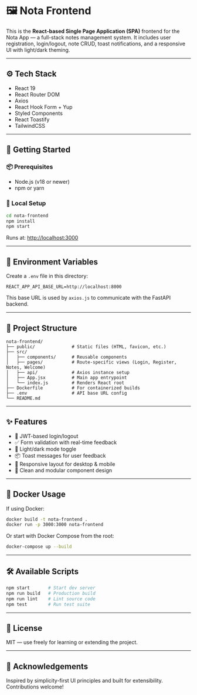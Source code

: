# 🖼️ Nota Frontend

This is the **React-based Single Page Application (SPA)** frontend for the Nota App — a full-stack notes management system. It includes user registration, login/logout, note CRUD, toast notifications, and a responsive UI with light/dark theming.

---

## ⚙️ Tech Stack

* React 19
* React Router DOM
* Axios
* React Hook Form + Yup
* Styled Components
* React Toastify
* TailwindCSS

---

## 🚀 Getting Started

### 📦 Prerequisites

* Node.js (v18 or newer)
* npm or yarn

### 📁 Local Setup

```bash
cd nota-frontend
npm install
npm start
```

Runs at: [http://localhost:3000](http://localhost:3000)

---

## 🔧 Environment Variables

Create a `.env` file in this directory:

```env
REACT_APP_API_BASE_URL=http://localhost:8000
```

This base URL is used by `axios.js` to communicate with the FastAPI backend.

---

## 🧱 Project Structure

```
nota-frontend/
├── public/              # Static files (HTML, favicon, etc.)
├── src/
│   ├── components/      # Reusable components
│   ├── pages/           # Route-specific views (Login, Register, Notes, Welcome)
│   ├── api/             # Axios instance setup
│   ├── App.jsx          # Main app entrypoint
│   └── index.js         # Renders React root
├── Dockerfile           # For containerized builds
├── .env                 # API base URL config
└── README.md
```

---

## ✨ Features

* 🔐 JWT-based login/logout
* ✅ Form validation with real-time feedback
* 🌙 Light/dark mode toggle
* 📦 Toast messages for user feedback
* 📱 Responsive layout for desktop & mobile
* 🧹 Clean and modular component design

---

## 🐳 Docker Usage

If using Docker:

```bash
docker build -t nota-frontend .
docker run -p 3000:3000 nota-frontend
```

Or start with Docker Compose from the root:

```bash
docker-compose up --build
```

---

## 🛠️ Available Scripts

```bash
npm start       # Start dev server
npm run build   # Production build
npm run lint    # Lint source code
npm test        # Run test suite
```

---

## 📄 License

MIT — use freely for learning or extending the project.

---

## 🙌 Acknowledgements

Inspired by simplicity-first UI principles and built for extensibility. Contributions welcome!
